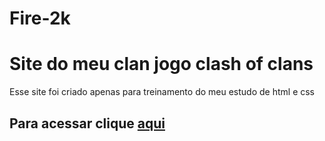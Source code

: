 # Fire-2k
<h1>Site do meu clan jogo clash of clans</h1>

<p>Esse site foi criado apenas para treinamento do meu estudo de html e css</p>

<h2>Para acessar clique <a href="https://isaquetaylor.github.io/Fire-2k/" target="_blank">aqui</a></h2>

